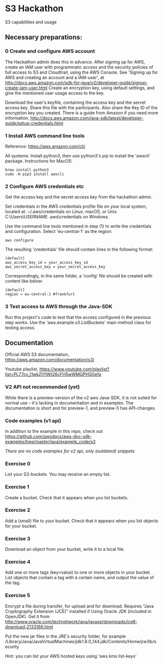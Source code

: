 # S3 Hackathon
S3 capabilities and usage

## Necessary preparations: ##

### 0 Create and configure AWS account ###
The Hackathon admin does this in advance.
After signing up for AWS, create an IAM user with programmatic access and the security policies of full access to S3 and Cloudtrail, using the AWS Console.
See 'Signing up for AWS and creating an account and a IAM-user', at http://docs.aws.amazon.com/sdk-for-java/v2/developer-guide/signup-create-iam-user.html
Create an encryption key, using default settings, and give the mentioned user usage access to the key.

Download the user's keyfile, containing the access key and the secret access key. Share this file with the participants. Also share the Key ID of the encryption key you created.
There is a guide from Amazon if you need more information, http://docs.aws.amazon.com/java-sdk/latest/developer-guide/setup-credentials.html

### 1 Install AWS command line tools ###

Reference: https://aws.amazon.com/cli/

All systems: Install python3, then use python3's pip to install the 'awscli' package.
Instructions for MacOS:

    brew install python3
    sudo -H pip3 install awscli

### 2 Configure AWS credentials etc ###
Get the access key and the secret access key from the hackathon admin.

Set credentials in the AWS credentials profile file on your local system, located at:
~/.aws/credentials on Linux, macOS, or Unix
C:\Users\USERNAME \.aws\credentials on Windows.

Use the command line tools mentioned in step (1) to write the credentials and configuration. 
Select 'eu-central-1' as the region:  
    
    aws configure

The resulting 'credentials' file should contain lines in the following format:

    [default]
    aws_access_key_id = your_access_key_id
    aws_secret_access_key = your_secret_access_key

Correspondingly, in the same folder, a 'config' file should be created with content like below: 
    
    [default]
    region = eu-central-1 #frankfurt
    
### 3 Test access to AWS through the Java-SDK ###
Run this project's code to test that the access configured in the previous step works. 
Use the 'aws.example.s3.ListBuckets' main method class for testing access. 

## Documentation ##
Official AWS S3 documentation, https://aws.amazon.com/documentation/s3/

Youtube playlist, https://www.youtube.com/playlist?list=PL77cy_t1wkZtYlWt26cFH5wWMQPHSGefa

### V2 API not recommended (yet) ###
While there is a preview-version of the v2 aws Java-SDK, it is not suited for normal use - it's lacking in documentation and in examples. The documentation is short and for preview-1, and preview-5 has API-changes.


### Code examples (v1 api) ###
In addition to the example in this repo, check out 
https://github.com/awsdocs/aws-doc-sdk-examples/tree/master/java/example_code/s3

*There are no code examples for v2 api, only (outdated) snippets*

### Exercise 0 ###
List your S3-buckets. You may receive an empty list. 

### Exercise 1 ###
Create a bucket. Check that it appears when you list buckets.
 
### Exercise 2 ###
Add a (small) file to your bucket. Check that it appears when you list objects for your bucket. 

### Exercise 3 ###
Download an object from your bucket, write it to a local file. 

### Exercise 4 ###
Add one or more tags (key=value) to one or more objects in your bucket. 
List objects that contain a tag with a certain name, and output the value of the tag.

### Exercise 5 ###
Encrypt a file during transfer, for upload and for download. 
Requires "Java Cryptography Extension (JCE)" installed if Using Oracle JDK (included in OpenJDK). 
Get it from http://www.oracle.com/technetwork/java/javase/downloads/jce8-download-2133166.html

Put the new jar files in the JRE's security folder, for example /Library/Java/JavaVirtualMachines/jdk1.8.0_144.jdk/Contents/Home/jre/lib/security

Hint: you can list your AWS hosted keys using 'aws kms list-keys'